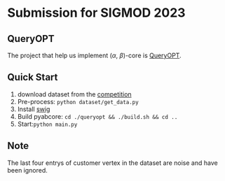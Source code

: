 # Submission for SIGMOD 2023

## QueryOPT
The project that help us implement ($\alpha$, $\beta$)-core is [QueryOPT](https://github.com/boge-liu/alpha-beta-core).

## Quick Start

1. download dataset from the [competition](https://tianchi.aliyun.com/dataset/dataDetail?dataId=123862)
2. Pre-process: ``python dataset/get_data.py``
3. Install [swig](https://github.com/swig/)
4. Build pyabcore: ``cd ./queryopt && ./build.sh && cd ..``
5. Start:``python main.py``

## Note
The last four entrys of customer vertex in the dataset are noise and have been ignored.
